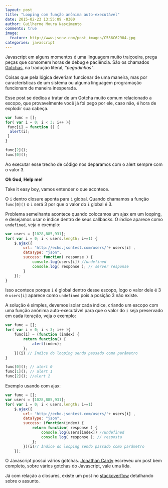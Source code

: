 ```yaml
---
layout: post
title: "Looping com função anônima auto-executável"
date: 2015-02-23 13:55:09 -0300
author: Guilherme Moura Nascimento
comments: true
image:
  feature: http://www.jsenv.com/post_images/C536C62904.jpg
categories: javascript
---
```


Javascript em alguns momentos é uma linguagem muito traiçoeira, prega peças que consomem horas de debug e paciência. São os chamados [Gotchas](http://en.wikipedia.org/wiki/Gotcha_%28programming%29), na tradução literal, _"pegadinhas"_. 

Coisas que pela lógica deveriam funcionar de uma maneira, mas por características de um sistema ou alguma linguagem programação funcionam de maneira inesperada.
<!-- more -->

Esse post se dedica a tratar de um Gotcha muito comum relacionado a  escopo, que provavelmente você já foi pego por ele, caso não, é hora de explodir sua cabeça.

``` javascript gotcha http://en.wikipedia.org/wiki/Gotcha_%28programming%29#Gotchas_in_JavaScript_programming_language Gotcha (programming)]
var func = [];
for( var i = 0; i < 3; i++ ){
 func[i] = function () {
  alert(i);
 }
}

func[2]();
func[0]();
```
Ao executar esse trecho de código nos deparamos com o alert sempre com o valor 3.

**Oh God, Help me!**

Take it easy boy, vamos entender o que acontece. 

O `i` dentro closure aponta para `i` global.  Quando chamamos a função `func[0]()` o `i` será 3 por que o valor do `i` global é 3.

Problema semelhante acontece quando colocamos um ajax em um looping, e desejamos usar o índice dentro de seus callbacks. O índice aparece como `undefined`, veja o exemplo:


``` javascript ajax dentro de looping
var users = [1028,885,931];
for( var i = 0; i < users.length; i+=1) {
    $.ajax({
        url: 'http://echo.jsontest.com/users/'+ users[i] ,
        dataType: "json",
        success: function( response ) {
            console.log(users[i]) //undefined
            console.log( response ); // server response
        }
    });
}
```
Isso acontece porque `i` é global dentro desse escopo, logo o valor dele é 3 e `users[i]` aparece como `undefined` pois a posição 3 não existe.


A solução é simples, devemos isolar cada índice, criando um escopo com uma função anônima auto-executável para que o valor do `i` seja preservado em cada iteração, veja o exemplo:

``` javascript função anônima auto-executável com looping
var func = [];
for( var i = 0; i < 3; i++ ){
    func[i] = (function (index) {
        return function() { 
            alert(index); 
        };
    })(i) // Índice do looping sendo passado como parâmetro
}

func[0](); // alert 0
func[1](); // alert 1
func[2](); //alert 2
```



Exemplo usando com ajax:

``` javascript função anônima auto-executável com looping
var func = [];
var users = [1028,885,931];
for( var i = 0; i < users.length; i+=1)
    $.ajax({
        url: 'http://echo.jsontest.com/users/'+ users[i] ,
        dataType: "json",
        success: (function(index) {
            return function( response ) {
                console.log(users[index]) //undefined
                console.log( response ); // resposta
            };
        })(i)// Índice do looping sendo passado como parâmetro
    });
```
O Javascript possui vários gotchas. [Jonathan Cardy](http://www.codeproject.com/Articles/182416/A-Collection-of-JavaScript-Gotchas) escreveu um post bem completo, sobre vários gotchas do Javascript, vale uma lida.

Já com relação a closures, existe um post no [stackoverflow](http://stackoverflow.com/questions/111102/how-do-javascript-closures-work) detalhando sobre o assunto.  

